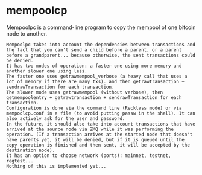 # mempoolcp

 Mempoolpc is a command-line program to copy the mempool of one bitcoin node to another.

    Mempoolpc takes into account the dependencies between transactions and the fact that you can't send a child before a parent, or a parent before a grandparent... because otherwise, the sent transactions could be denied.
    It has two modes of operation: a faster one using more memory and another slower one using less.
    The faster one uses getrawmempool_verbose (a heavy call that uses a lot of memory if there are many txs). and then getrawtransaction + sendrawTransaction for each transaction.
    The slower mode uses getrawmempool (without verbose), then getmempoolentry + getrawtransaction + sendrawTransaction for each transaction.
    Configuration is done via the command line (Reckless mode) or via mempoolcp.conf in a file (to avoid putting passw in the shell). It can also actively ask for the user and password.
    In the future, it should also take into account transactions that have arrived at the source node via ZMQ while it was performing the operation. (If a transaction arrives at the started node that doesn't have parents yet, it will be denied, but if it is queued until the copy operation is finished and then sent, it will be accepted by the destination node).
    It has an option to choose network (ports): mainnet, testnet, regtest...
    Nothing of this is implemented yet...
